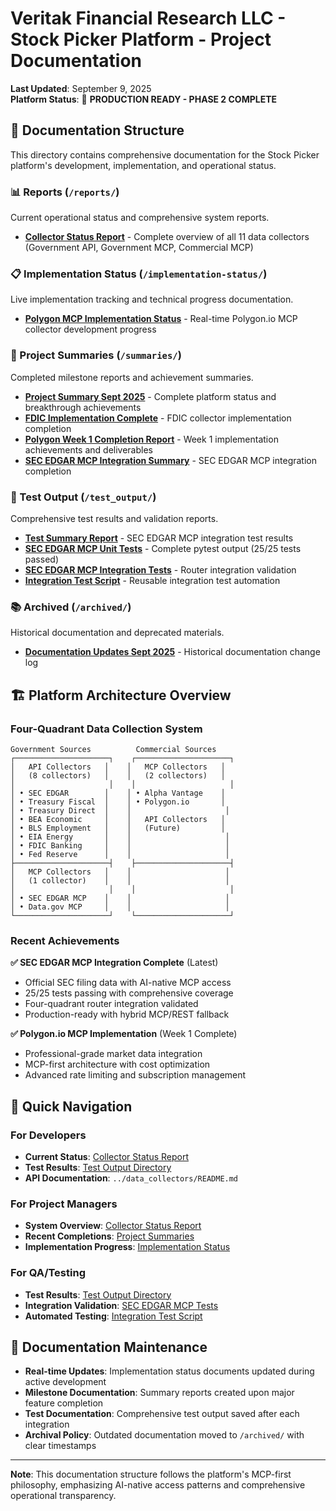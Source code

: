 # Veritak Financial Research LLC - Stock Picker Platform - Project Documentation

**Last Updated**: September 9, 2025  
**Platform Status**: 🚀 **PRODUCTION READY - PHASE 2 COMPLETE**

## 📁 Documentation Structure

This directory contains comprehensive documentation for the Stock Picker platform's development, implementation, and operational status.

### 📊 Reports (`/reports/`)
Current operational status and comprehensive system reports.

- **[Collector Status Report](reports/COLLECTOR_STATUS_REPORT.md)** - Complete overview of all 11 data collectors (Government API, Government MCP, Commercial MCP)

### 📋 Implementation Status (`/implementation-status/`)
Live implementation tracking and technical progress documentation.

- **[Polygon MCP Implementation Status](implementation-status/POLYGON_MCP_IMPLEMENTATION_STATUS.md)** - Real-time Polygon.io MCP collector development progress

### 📝 Project Summaries (`/summaries/`)
Completed milestone reports and achievement summaries.

- **[Project Summary Sept 2025](summaries/PROJECT_SUMMARY_SEPT_2025.md)** - Complete platform status and breakthrough achievements
- **[FDIC Implementation Complete](summaries/FDIC_IMPLEMENTATION_COMPLETE.md)** - FDIC collector implementation completion  
- **[Polygon Week 1 Completion Report](summaries/POLYGON_WEEK_1_COMPLETION_REPORT.md)** - Week 1 implementation achievements and deliverables
- **[SEC EDGAR MCP Integration Summary](summaries/SEC_EDGAR_MCP_INTEGRATION_SUMMARY.md)** - SEC EDGAR MCP integration completion

### 🧪 Test Output (`/test_output/`)
Comprehensive test results and validation reports.

- **[Test Summary Report](test_output/test_summary_report.md)** - SEC EDGAR MCP integration test results
- **[SEC EDGAR MCP Unit Tests](test_output/sec_edgar_mcp_unit_tests.txt)** - Complete pytest output (25/25 tests passed)
- **[SEC EDGAR MCP Integration Tests](test_output/sec_edgar_mcp_integration_tests.txt)** - Router integration validation
- **[Integration Test Script](test_output/sec_edgar_mcp_integration_test.py)** - Reusable integration test automation

### 📚 Archived (`/archived/`)
Historical documentation and deprecated materials.

- **[Documentation Updates Sept 2025](archived/DOCUMENTATION_UPDATES_SEPT_2025.md)** - Historical documentation change log

## 🏗️ Platform Architecture Overview

### Four-Quadrant Data Collection System
```
Government Sources          Commercial Sources
┌─────────────────────┐    ┌─────────────────────┐
│   API Collectors   │    │   MCP Collectors   │
│   (8 collectors)   │    │   (2 collectors)   │
│                     │    │                     │
│ • SEC EDGAR        │    │ • Alpha Vantage    │
│ • Treasury Fiscal  │    │ • Polygon.io       │
│ • Treasury Direct  │    │                     │
│ • BEA Economic     │    │   API Collectors   │
│ • BLS Employment   │    │   (Future)         │
│ • EIA Energy       │    │                     │
│ • FDIC Banking     │    │                     │
│ • Fed Reserve      │    │                     │
├─────────────────────┤    ├─────────────────────┤
│   MCP Collectors   │    │                     │
│   (1 collector)    │    │                     │
│                     │    │                     │
│ • SEC EDGAR MCP    │    │                     │
│ • Data.gov MCP     │    │                     │
└─────────────────────┘    └─────────────────────┘
```

### Recent Achievements

**✅ SEC EDGAR MCP Integration Complete** (Latest)
- Official SEC filing data with AI-native MCP access
- 25/25 tests passing with comprehensive coverage
- Four-quadrant router integration validated
- Production-ready with hybrid MCP/REST fallback

**✅ Polygon.io MCP Implementation** (Week 1 Complete)  
- Professional-grade market data integration
- MCP-first architecture with cost optimization
- Advanced rate limiting and subscription management

## 📖 Quick Navigation

### For Developers
- **Current Status**: [Collector Status Report](reports/COLLECTOR_STATUS_REPORT.md)
- **Test Results**: [Test Output Directory](test_output/)
- **API Documentation**: `../data_collectors/README.md`

### For Project Managers  
- **System Overview**: [Collector Status Report](reports/COLLECTOR_STATUS_REPORT.md)
- **Recent Completions**: [Project Summaries](summaries/)
- **Implementation Progress**: [Implementation Status](implementation-status/)

### For QA/Testing
- **Test Results**: [Test Output Directory](test_output/)
- **Integration Validation**: [SEC EDGAR MCP Tests](test_output/test_summary_report.md)
- **Automated Testing**: [Integration Test Script](test_output/sec_edgar_mcp_integration_test.py)

## 🔄 Documentation Maintenance

- **Real-time Updates**: Implementation status documents updated during active development
- **Milestone Documentation**: Summary reports created upon major feature completion  
- **Test Documentation**: Comprehensive test output saved after each integration
- **Archival Policy**: Outdated documentation moved to `/archived/` with clear timestamps

---

**Note**: This documentation structure follows the platform's MCP-first philosophy, emphasizing AI-native access patterns and comprehensive operational transparency.